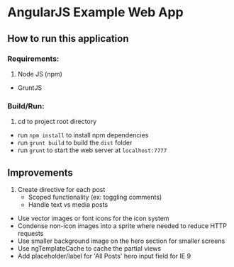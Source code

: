 AngularJS Example Web App
===

How to run this application
---
### Requirements:
1. Node JS (npm)
- GruntJS

### Build/Run:
1. cd to project root directory
- run `npm install` to install npm dependencies
- run `grunt build` to build the `dist` folder
- run `grunt` to start the web server at `localhost:7777`

Improvements
---
1. Create directive for each post
	- Scoped functionality (ex: toggling comments)
	- Handle text vs media posts
- Use vector images or font icons for the icon system
- Condense non-icon images into a sprite where needed to reduce HTTP requests
- Use smaller background image on the hero section for smaller screens
- Use ngTemplateCache to cache the partial views
- Add placeholder/label for 'All Posts' hero input field for IE 9